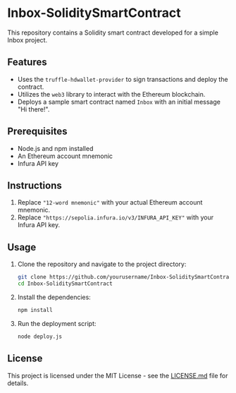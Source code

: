# Inbox-SoliditySmartContract
This repository contains a Solidity smart contract developed for a simple Inbox project. 

## Features
- Uses the `truffle-hdwallet-provider` to sign transactions and deploy the contract.
- Utilizes the `web3` library to interact with the Ethereum blockchain.
- Deploys a sample smart contract named `Inbox` with an initial message "Hi there!".

## Prerequisites
- Node.js and npm installed
- An Ethereum account mnemonic
- Infura API key

## Instructions

1. Replace `"12-word mnemonic"` with your actual Ethereum account mnemonic.
2. Replace `"https://sepolia.infura.io/v3/INFURA_API_KEY"` with your Infura API key.

## Usage

1. Clone the repository and navigate to the project directory:
    ```bash
    git clone https://github.com/yourusername/Inbox-SoliditySmartContract.git
    cd Inbox-SoliditySmartContract
    ```

2. Install the dependencies:
    ```bash
    npm install
    ```

3. Run the deployment script:
    ```bash
    node deploy.js
    ```

## License
This project is licensed under the MIT License - see the [LICENSE.md](LICENSE.md) file for details.

